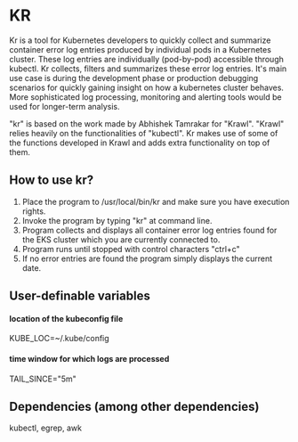 # KR

Kr is a tool for Kubernetes developers to quickly collect and summarize container error log entries produced by individual pods in a Kubernetes cluster.
These log entries are individually (pod-by-pod) accessible through kubectl. Kr collects, filters and summarizes these error log entries.
It's main use case is during the development phase or production debugging scenarios for quickly gaining insight on how a kubernetes
cluster behaves. More sophisticated log processing, monitoring and alerting tools would be used for longer-term analysis.

"kr" is based on the work made by Abhishek Tamrakar for "Krawl". 
"Krawl" relies heavily on the functionalities of "kubectl".
Kr makes use of some of the functions developed in Krawl and adds extra functionality on top of them.

## How to use kr?
1. Place the program to /usr/local/bin/kr and make sure you have execution rights.
2. Invoke the program by typing "kr" at command line.
3. Program collects and displays all container error log entries found for the
EKS cluster which you are currently connected to.
4. Program runs until stopped with control characters "ctrl+c"
5. If no error entries are found the program simply displays the current date.

## User-definable variables
#### location of the kubeconfig file
KUBE_LOC=~/.kube/config
#### time window for which logs are processed
TAIL_SINCE="5m"

## Dependencies (among other dependencies)
kubectl, egrep, awk
